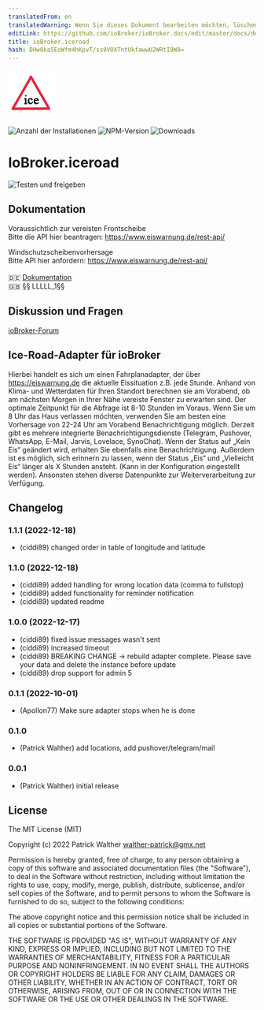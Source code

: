 ```yaml
---
translatedFrom: en
translatedWarning: Wenn Sie dieses Dokument bearbeiten möchten, löschen Sie bitte das Feld "translationsFrom". Andernfalls wird dieses Dokument automatisch erneut übersetzt
editLink: https://github.com/ioBroker/ioBroker.docs/edit/master/docs/de/adapterref/iobroker.iceroad/README.md
title: ioBroker.iceroad
hash: DHw0ka5EoWfm4hKpvT/ss9VOXTntUkfawwU2WRtI9W8=
---
```

![Logo](../../../en/adapterref/iobroker.iceroad/docs/de/img/iceroad.png)

![Anzahl der Installationen](http://iobroker.live/badges/iceroad-stable.svg)
![NPM-Version](http://img.shields.io/npm/v/iobroker.iceroad.svg)
![Downloads](https://img.shields.io/npm/dm/iobroker.iceroad.svg)

# IoBroker.iceroad
![Testen und freigeben](https://github.com/iobroker-community-adapters/iobroker.iceroad/workflows/Test%20and%20Release/badge.svg)

## Dokumentation
Voraussichtlich zur vereisten Frontscheibe</br> Bitte die API hier beantragen: https://www.eiswarnung.de/rest-api/ </br>

Windschutzscheibenvorhersage</br> Bitte API hier anfordern: https://www.eiswarnung.de/rest-api/ </br> </br> 🇩🇪 [Dokumentation](docs/de/iceroad.md)</br> 🇬🇧 §§ LLLLL_1§§</br>

## Diskussion und Fragen
[ioBroker-Forum](https://forum.iobroker.net/topic/50041/test-adapter-ice-road)</br>

## Ice-Road-Adapter für ioBroker
Hierbei handelt es sich um einen Fahrplanadapter, der über https://eiswarnung.de die aktuelle Eissituation z.B. jede Stunde.
Anhand von Klima- und Wetterdaten für Ihren Standort berechnen sie am Vorabend, ob am nächsten Morgen in Ihrer Nähe vereiste Fenster zu erwarten sind. Der optimale Zeitpunkt für die Abfrage ist 8-10 Stunden im Voraus. Wenn Sie um 8 Uhr das Haus verlassen möchten, verwenden Sie am besten eine Vorhersage von 22-24 Uhr am Vorabend Benachrichtigung möglich. Derzeit gibt es mehrere integrierte Benachrichtigungsdienste (Telegram, Pushover, WhatsApp, E-Mail, Jarvis, Lovelace, SynoChat). Wenn der Status auf „Kein Eis“ geändert wird, erhalten Sie ebenfalls eine Benachrichtigung. Außerdem ist es möglich, sich erinnern zu lassen, wenn der Status „Eis“ und „Vielleicht Eis“ länger als X Stunden ansteht. (Kann in der Konfiguration eingestellt werden). Ansonsten stehen diverse Datenpunkte zur Weiterverarbeitung zur Verfügung.

## Changelog

<!--
    Placeholder for the next version (at the beginning of the line):
    ### **WORK IN PROGRESS**
-->
### 1.1.1 (2022-12-18)

-   (ciddi89) changed order in table of longitude and latitude

### 1.1.0 (2022-12-18)

-   (ciddi89) added handling for wrong location data (comma to fullstop)
-   (ciddi89) added functionality for reminder notification
-   (ciddi89) updated readme

### 1.0.0 (2022-12-17)

-   (ciddi89) fixed issue messages wasn't sent
-   (ciddi89) increased timeout
-   (ciddi89) BREAKING CHANGE -> rebuild adapter complete. Please save your data and delete the instance before update
-   (ciddi89) drop support for admin 5

### 0.1.1 (2022-10-01)

-   (Apollon77) Make sure adapter stops when he is done

### 0.1.0

-   (Patrick Walther) add locations, add pushover/telegram/mail

### 0.0.1

-   (Patrick Walther) initial release

## License

The MIT License (MIT)

Copyright (c) 2022 Patrick Walther walther-patrick@gmx.net

Permission is hereby granted, free of charge, to any person obtaining a copy
of this software and associated documentation files (the "Software"), to deal
in the Software without restriction, including without limitation the rights
to use, copy, modify, merge, publish, distribute, sublicense, and/or sell
copies of the Software, and to permit persons to whom the Software is
furnished to do so, subject to the following conditions:

The above copyright notice and this permission notice shall be included in
all copies or substantial portions of the Software.

THE SOFTWARE IS PROVIDED "AS IS", WITHOUT WARRANTY OF ANY KIND, EXPRESS OR
IMPLIED, INCLUDING BUT NOT LIMITED TO THE WARRANTIES OF MERCHANTABILITY,
FITNESS FOR A PARTICULAR PURPOSE AND NONINFRINGEMENT. IN NO EVENT SHALL THE
AUTHORS OR COPYRIGHT HOLDERS BE LIABLE FOR ANY CLAIM, DAMAGES OR OTHER
LIABILITY, WHETHER IN AN ACTION OF CONTRACT, TORT OR OTHERWISE, ARISING FROM,
OUT OF OR IN CONNECTION WITH THE SOFTWARE OR THE USE OR OTHER DEALINGS IN
THE SOFTWARE.